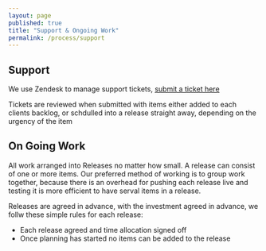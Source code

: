 ```yaml
---
layout: page
published: true
title: "Support & Ongoing Work"
permalink: /process/support
---
```


## Support

We use Zendesk to manage support tickets, [submit a ticket here](http://support.gpmd.net)

Tickets are reviewed when submitted with items either added to each clients backlog, or schdulled into a release straight away, depending on the urgency of the item

## On Going Work

All work arranged into Releases no matter how small.  A release can consist of one or more items. Our preferred method of working is to group work together, because there is an overhead for pushing each release live and testing it is more efficient to have serval items in a release.

Releases are agreed in advance, with the investment agreed in advance, we follw these simple rules for each release:

- Each release agreed and time allocation signed off
- Once planning has started no items can be added to the release